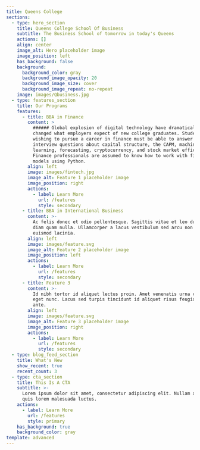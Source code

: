 ```yaml
---
title: Queens College
sections:
  - type: hero_section
    title: Queens College School Of Business
    subtitle: The Business School of tomorrow in today's Queens
    actions: []
    align: center
    image_alt: Hero placeholder image
    image_position: left
    has_background: false
    background:
      background_color: gray
      background_image_opacity: 20
      background_image_size: cover
      background_image_repeat: no-repeat
    image: images/Qbusiness.jpg
  - type: features_section
    title: Our Programs
    features:
      - title: BBA in Finance
        content: >
          ###### Global explosion of digital technology have dramatically
          changed what employers expect of new college graduates. Students
          wishing to pursue a career in finance must be able to answer job
          interview questions about capital structure, the CAPM, machine
          learning, forecasting, cryptocurrency, and stock market efficiency.
          Finance professionals are assumed to know how to work with financial
          models using Python.
        align: left
        image: images/fintech.jpg
        image_alt: Feature 1 placeholder image
        image_position: right
        actions:
          - label: Learn More
            url: /features
            style: secondary
      - title: BBA in International Business
        content: >-
          Ac felis donec et odio pellentesque. Sagittis vitae et leo duis ut
          diam quam nulla. Ullamcorper a lacus vestibulum sed arcu non odio
          euismod lacinia.
        align: left
        image: images/feature.svg
        image_alt: Feature 2 placeholder image
        image_position: left
        actions:
          - label: Learn More
            url: /features
            style: secondary
      - title: Feature 3
        content: >-
          Id nibh tortor id aliquet lectus proin. Amet venenatis urna cursus
          eget nunc. Lacus sed turpis tincidunt id aliquet risus feugiat in
          ante.
        align: left
        image: images/feature.svg
        image_alt: Feature 3 placeholder image
        image_position: right
        actions:
          - label: Learn More
            url: /features
            style: secondary
  - type: blog_feed_section
    title: What's New
    show_recent: true
    recent_count: 3
  - type: cta_section
    title: This Is A CTA
    subtitle: >-
      Lorem ipsum dolor sit amet, consectetur adipiscing elit. Nullam a metus
      quis lorem malesuada luctus.
    actions:
      - label: Learn More
        url: /features
        style: primary
    has_background: true
    background_color: gray
template: advanced
---
```

